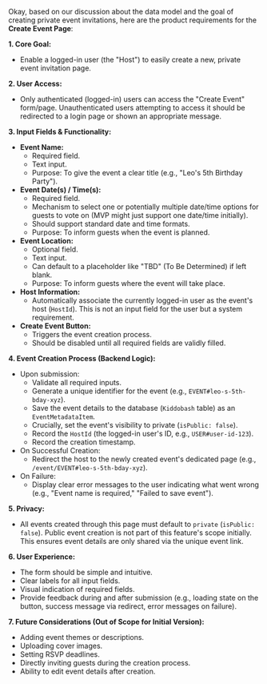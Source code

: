 Okay, based on our discussion about the data model and the goal of creating private event invitations, here are the product requirements for the **Create Event Page**:

**1. Core Goal:**

*   Enable a logged-in user (the "Host") to easily create a new, private event invitation page.

**2. User Access:**

*   Only authenticated (logged-in) users can access the "Create Event" form/page. Unauthenticated users attempting to access it should be redirected to a login page or shown an appropriate message.

**3. Input Fields & Functionality:**

*   **Event Name:**
    *   Required field.
    *   Text input.
    *   Purpose: To give the event a clear title (e.g., "Leo's 5th Birthday Party").
*   **Event Date(s) / Time(s):**
    *   Required field.
    *   Mechanism to select one or potentially multiple date/time options for guests to vote on (MVP might just support one date/time initially).
    *   Should support standard date and time formats.
    *   Purpose: To inform guests when the event is planned.
*   **Event Location:**
    *   Optional field.
    *   Text input.
    *   Can default to a placeholder like "TBD" (To Be Determined) if left blank.
    *   Purpose: To inform guests where the event will take place.
*   **Host Information:**
    *   Automatically associate the currently logged-in user as the event's host (`HostId`). This is not an input field for the user but a system requirement.
*   **Create Event Button:**
    *   Triggers the event creation process.
    *   Should be disabled until all required fields are validly filled.

**4. Event Creation Process (Backend Logic):**

*   Upon submission:
    *   Validate all required inputs.
    *   Generate a unique identifier for the event (e.g., `EVENT#leo-s-5th-bday-xyz`).
    *   Save the event details to the database (`Kiddobash` table) as an `EventMetadataItem`.
    *   Crucially, set the event's visibility to private (`isPublic: false`).
    *   Record the `HostId` (the logged-in user's ID, e.g., `USER#user-id-123`).
    *   Record the creation timestamp.
*   On Successful Creation:
    *   Redirect the host to the newly created event's dedicated page (e.g., `/event/EVENT#leo-s-5th-bday-xyz`).
*   On Failure:
    *   Display clear error messages to the user indicating what went wrong (e.g., "Event name is required," "Failed to save event").

**5. Privacy:**

*   All events created through this page must default to `private` (`isPublic: false`). Public event creation is not part of this feature's scope initially. This ensures event details are only shared via the unique event link.

**6. User Experience:**

*   The form should be simple and intuitive.
*   Clear labels for all input fields.
*   Visual indication of required fields.
*   Provide feedback during and after submission (e.g., loading state on the button, success message via redirect, error messages on failure).

**7. Future Considerations (Out of Scope for Initial Version):**

*   Adding event themes or descriptions.
*   Uploading cover images.
*   Setting RSVP deadlines.
*   Directly inviting guests during the creation process.
*   Ability to edit event details after creation.
